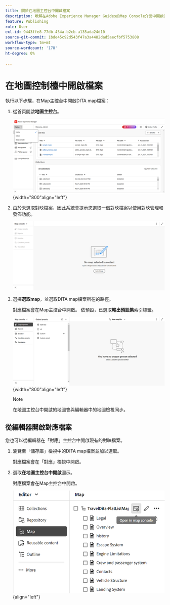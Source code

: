```yaml
---
title: 關於在地圖主控台中開啟檔案
description: 瞭解在Adobe Experience Manager Guides的Map Console介面中開啟DITA map檔案的方法。
feature: Publishing
role: User
exl-id: 9443ffe8-77db-454a-b2cb-a135ada24d10
source-git-commit: 1bde45c92d543f47a3a4482dad5aecfbf5753808
workflow-type: tm+mt
source-wordcount: '178'
ht-degree: 0%

---
```


# 在地圖控制檯中開啟檔案

執行以下步驟，在Map主控台中開啟DITA map檔案：

1. 從首頁開啟&#x200B;**地圖主控台**。

   ![新](images/map-console-home-page.png){width="800"align="left"}

2. 由於未選取對映檔案，因此系統會提示您選取一個對映檔案以使用對映管理和發佈功能。

   ![新增](images/empty-screen-map-console.png)

3. 選擇&#x200B;**選取map**，並選取DITA map檔案所在的路徑。

   對應檔案會在Map主控台中開啟。 依預設，已選取&#x200B;**輸出預設集**&#x200B;索引標籤。

   ![新增](images/map-console-screen.png){width="800"align="left"}

   >[!NOTE]
   >
   >  在地圖主控台中開啟的地圖會與編輯器中的地圖檢視同步。

## 從編輯器開啟對應檔案

您也可以從編輯器在「對應」主控台中開啟現有的對映檔案。

1. 瀏覽至「儲存庫」檢視中的DITA map檔案並加以選取。

   對應檔案會在「對應」檢視中開啟。

2. 選取&#x200B;**在地圖主控台中開啟**&#x200B;圖示。

   對應檔案會在Map主控台中開啟。

   ![新](images/map-console.png){align="left"}
